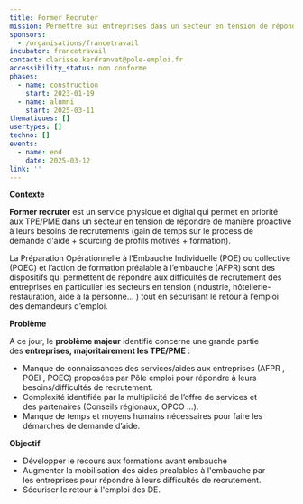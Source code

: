 ```yaml
---
title: Former Recruter
mission: Permettre aux entreprises dans un secteur en tension de répondre à leurs besoins de recrutement
sponsors:
  - /organisations/francetravail
incubator: francetravail
contact: clarisse.kerdranvat@pole-emploi.fr
accessibility_status: non conforme
phases:
  - name: construction
    start: 2023-01-19
  - name: alumni
    start: 2025-03-11
thematiques: []
usertypes: []
techno: []
events:
  - name: end
    date: 2025-03-12
link: ''
---
```

**Contexte**

**Former recruter** est un service physique et digital qui permet en priorité aux TPE/PME dans un secteur en tension de répondre de manière proactive à leurs besoins de recrutements (gain de temps sur le process de demande d'aide + sourcing de profils motivés + formation).

La Préparation Opérationnelle à l’Embauche Individuelle (POE) ou collective (POEC) et l’action de formation préalable à l’embauche (AFPR) sont des dispositifs qui permettent de répondre aux difficultés de recrutement des entreprises en particulier les secteurs en tension (industrie, hôtellerie-restauration, aide à la personne… ) tout en sécurisant le retour à l’emploi des demandeurs d’emploi.

**Problème**

A ce jour, le **problème majeur** identifié concerne une grande partie des **entreprises, majoritairement les TPE/PME** : ​

* Manque de connaissances des services/aides aux entreprises (AFPR , POEI , POEC) proposées par Pôle emploi pour répondre à leurs besoins/difficultés de recrutement. ​
* Complexité identifiée par la multiplicité de l’offre de services et des partenaires (Conseils régionaux, OPCO …).​
* Manque de temps et moyens humains nécessaires pour faire ​les démarches de demande d’aide.

**Objectif**

* Développer le recours aux formations avant embauche
* Augmenter la mobilisation des aides préalables à l'embauche par les entreprises pour répondre à leurs difficultés de recrutement.​
* Sécuriser le retour à l'emploi des DE.
